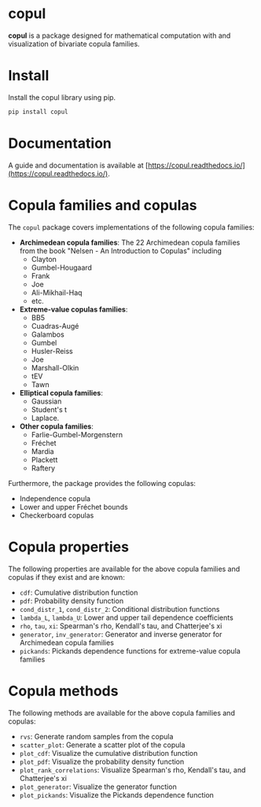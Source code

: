 # copul

**copul** is a package designed for mathematical computation with and visualization of bivariate copula families.

# Install

Install the copul library using pip.

```bash
pip install copul
```

# Documentation

A guide and documentation is available at [https://copul.readthedocs.io/](https://copul.readthedocs.io/).

# Copula families and copulas

The `copul` package covers implementations of the following copula families:

- **Archimedean copula families**: The 22 Archimedean copula families from the book "Nelsen - An Introduction to Copulas" including 
    * Clayton
    * Gumbel-Hougaard
    * Frank
    * Joe
    * Ali-Mikhail-Haq
    * etc.
- **Extreme-value copulas families**:
    * BB5
    * Cuadras-Augé
    * Galambos
    * Gumbel
    * Husler-Reiss
    * Joe
    * Marshall-Olkin
    * tEV
    * Tawn
- **Elliptical copula families**:
    * Gaussian
    * Student's t
    * Laplace.
- **Other copula families**:
    * Farlie-Gumbel-Morgenstern
    * Fréchet
    * Mardia
    * Plackett
    * Raftery


Furthermore, the package provides the following copulas:

- Independence copula
- Lower and upper Fréchet bounds
- Checkerboard copulas

<!--A list of all implemented copulas can be found in `copul.Families`.

> **Note**: The following examples are also available as a Jupyter notebook in the `notes/examples` folder.-->

# Copula properties

The following properties are available for the above copula families and copulas if they exist and are known:

- `cdf`: Cumulative distribution function
- `pdf`: Probability density function
- `cond_distr_1`, `cond_distr_2`: Conditional distribution functions
- `lambda_L`, `lambda_U`: Lower and upper tail dependence coefficients
- `rho`, `tau`, `xi`: Spearman's rho, Kendall's tau, and Chatterjee's xi
- `generator`, `inv_generator`: Generator and inverse generator for Archimedean copula families
- `pickands`: Pickands dependence functions for extreme-value copula families

# Copula methods

The following methods are available for the above copula families and copulas:

- `rvs`: Generate random samples from the copula
- `scatter_plot`: Generate a scatter plot of the copula
- `plot_cdf`: Visualize the cumulative distribution function
- `plot_pdf`: Visualize the probability density function
- `plot_rank_correlations`: Visualize Spearman's rho, Kendall's tau, and Chatterjee's xi
- `plot_generator`: Visualize the generator function
- `plot_pickands`: Visualize the Pickands dependence function
